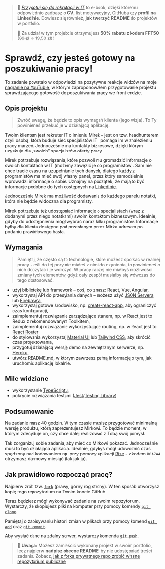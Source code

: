 > 🎯 [*Przygotuj się do rekrutacji w IT*](https://devmentor.pl/p/przygotuj-sie-do-rekrutacji-w-it) to e-book, dzięki któremu odpowiednio zadbasz o **CV**, list motywacyjny, GitHuba czy **profil na LinkedInie**. Dowiesz się również, **jak tworzyć README** do projektów w portfolio.
>
> 🎁 Za udział w tym projekcie otrzymujesz **50% rabatu z kodem FFT50** (~~39 zł~~ -> 19,50 zł)! 

# Sprawdź, czy jesteś gotowy na poszukiwanie pracy!

To zadanie powstało w odpowiedzi na pozytywne reakcje widzów na moje [nagranie na YouTubie](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@), w którym zaproponowałem przygotowanie projektu sprawdzającego gotowość do poszukiwania pracy we front endzie.

## Opis projektu 

> Zwróć uwagę, że będzie to opis wymagań klienta (jego wizja). To Ty powinieneś przekuć je w działającą aplikację.

Twoim klientem jest rekruter IT o imieniu Mirek – jest on tzw. headhunterem czyli osobą, która buduje sieć specjalistów IT i pomaga im w znalezieniu pracy marzeń. Jednocześnie ma kontakty biznesowe, dzięki którym uzyskuje dla „swoich” specjalistów oferty pracy.

Mirek potrzebuje rozwiązania, które pozwoli mu gromadzić informacje o swoich kontaktach w IT (możemy zawęzić je do programistów). Sam nie chce tracić czasu na uzupełnianie tych danych, dlatego każdy z programistów ma mieć swój własny panel, przez który samodzielnie wprowadzi informacje o sobie. Uznajmy na początek, że mają to być informacje podobne do tych dostępnych na [LinkedInie](https://www.linkedin.com/in/mateusz-bogolubow/).

Jednocześnie Mirek ma możliwość dodawania do każdego panelu notatki, która nie będzie widoczna dla programisty.

Mirek potrzebuje też udostępniać informacje o specjalistach (wraz z dodanymi przez niego notatkami) swoim kontaktom biznesowym. Idealnie, gdyby do udostępnienia mógł wybrać naraz kilku programistów. Informacje byłby dla klienta dostępne pod przesłanym przez Mirka adresem po podaniu prawidłowego hasła.


## Wymagania

> Pamiętaj, że często są to technologie, które możesz spotkać w realnej pracy. Jeśli do tej pory nie miałeś z nimi do czynienia, to powinieneś o nich doczytać i je wdrożyć. W pracy raczej nie miałbyś możliwości zmiany tych elementów, gdyż cały zespół musiałby się wówczas do tego dostosować. 

- użyj bibliotekę lub framework – coś, co znasz: React, Vue, Angular,
- wykorzystaj API do przesyłania danych – możesz użyć [JSON Servera](https://github.com/typicode/json-server) lub [Firebase’a](https://firebase.google.com),
- wykorzystaj gotowe środowisko, np. [create-react-app](https://create-react-app.dev), aby ograniczyć czas konfiguracji,
- zaimplementuj rozwiązanie zarządzające stanem, np. w React jest to Redux z rekomendowanym Toolkitem,
- zaimplementuj rozwiązanie wykorzystujące routing, np. w React jest to [React Router](https://reactrouter.com/en/main)
- do stylowania wykorzystaj [Material UI](https://mui.com/material-ui/) lub [Tailwind CSS](https://tailwindcss.com), aby skrócić czas projektowania,
- przygotuj działającą wersję demo na zewnętrznym serwerze, np. [Heroku](https://heroku.com),
- utwórz README.md, w którym zawrzesz pełną informację o tym, jak uruchomić aplikację lokalnie.

## Mile widziane

- wykorzystanie [TypeScriptu](https://www.typescriptlang.org/),
- pokrycie rozwiązania testami ([Jest](https://jestjs.io)/[Testing Library](https://testing-library.com))

## Podsumowanie

Na zadanie masz 40 godzin. W tym czasie musisz przygotować minimalną wersję produktu, którą zaprezentujesz Mirkowi. To będzie moment, w którym zdecyduje on, czy chce dalej realizować z Tobą swój pomysł. 

Tak zorganizuj sobie zadania, aby mieć co Mirkowi pokazać. Jednocześnie musi to być działająca aplikacja. Idealnie, gdybyś mógł udowodnić czas spędzony nad kodowaniem np. przy pomocy aplikacji [Rize](https://rize.io?code=B0A7A4) - z kodem `B0A7A4` otrzymasz darmowy miesiąć (tak jak ja).

## Jak prawidłowo rozpocząć pracę?

Najpierw zrób tzw. [`fork`](https://docs.github.com/en/free-pro-team@latest/github/getting-started-with-github/fork-a-repo) (prawy, górny róg strony). W ten sposób utworzysz kopię tego repozytorium na Twoim koncie GitHub. 

Teraz będziesz mógł wykonywać zadanie na swoim repozytorium. Wystarczy, że skopiujesz pliki na komputer przy pomocy komendy [`git clone`](https://docs.github.com/en/free-pro-team@latest/github/creating-cloning-and-archiving-repositories/cloning-a-repository).

Pamiętaj o zapisywaniu historii zmian w plikach przy pomocy komend [`git add`](https://github.com/git-guides/git-add) oraz [`git commit`](https://github.com/git-guides/git-commit).

Aby wysłać dane na zdalny serwer, wystarczy komenda [`git push`](https://github.com/git-guides/git-push).

> :dart: **Uwaga:** Możesz zamieścić wykonany projekt w swoim portfolio, lecz najpierw **nadpisz obecne README**, by nie udostępniać treści zadania. Zobacz, [jak z forka prywatnego repo zrobić własne repozytorium publiczne](https://github.com/devmentor-pl/from-fork-to-own-repo).
